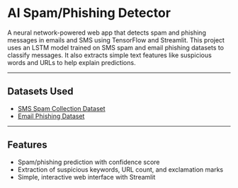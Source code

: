# AI Spam/Phishing Detector

A neural network-powered web app that detects spam and phishing messages in emails and SMS using TensorFlow and Streamlit. This project uses an LSTM model trained on SMS spam and email phishing datasets to classify messages. It also extracts simple text features like suspicious words and URLs to help explain predictions.

---

## Datasets Used

- [SMS Spam Collection Dataset](https://www.kaggle.com/datasets/uciml/sms-spam-collection-dataset)  
- [Email Phishing Dataset](https://www.kaggle.com/datasets/ethancratchley/email-phishing-dataset)

---

## Features

- Spam/phishing prediction with confidence score  
- Extraction of suspicious keywords, URL count, and exclamation marks  
- Simple, interactive web interface with Streamlit
